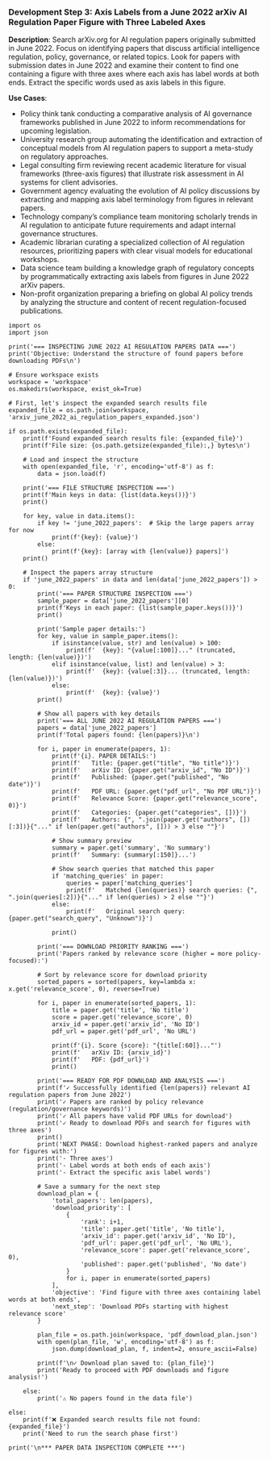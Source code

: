 ### Development Step 3: Axis Labels from a June 2022 arXiv AI Regulation Paper Figure with Three Labeled Axes

**Description**: Search arXiv.org for AI regulation papers originally submitted in June 2022. Focus on identifying papers that discuss artificial intelligence regulation, policy, governance, or related topics. Look for papers with submission dates in June 2022 and examine their content to find one containing a figure with three axes where each axis has label words at both ends. Extract the specific words used as axis labels in this figure.

**Use Cases**:
- Policy think tank conducting a comparative analysis of AI governance frameworks published in June 2022 to inform recommendations for upcoming legislation.
- University research group automating the identification and extraction of conceptual models from AI regulation papers to support a meta-study on regulatory approaches.
- Legal consulting firm reviewing recent academic literature for visual frameworks (three-axis figures) that illustrate risk assessment in AI systems for client advisories.
- Government agency evaluating the evolution of AI policy discussions by extracting and mapping axis label terminology from figures in relevant papers.
- Technology company’s compliance team monitoring scholarly trends in AI regulation to anticipate future requirements and adapt internal governance structures.
- Academic librarian curating a specialized collection of AI regulation resources, prioritizing papers with clear visual models for educational workshops.
- Data science team building a knowledge graph of regulatory concepts by programmatically extracting axis labels from figures in June 2022 arXiv papers.
- Non-profit organization preparing a briefing on global AI policy trends by analyzing the structure and content of recent regulation-focused publications.

```
import os
import json

print('=== INSPECTING JUNE 2022 AI REGULATION PAPERS DATA ===') 
print('Objective: Understand the structure of found papers before downloading PDFs\n')

# Ensure workspace exists
workspace = 'workspace'
os.makedirs(workspace, exist_ok=True)

# First, let's inspect the expanded search results file
expanded_file = os.path.join(workspace, 'arxiv_june_2022_ai_regulation_papers_expanded.json')

if os.path.exists(expanded_file):
    print(f'Found expanded search results file: {expanded_file}')
    print(f'File size: {os.path.getsize(expanded_file):,} bytes\n')
    
    # Load and inspect the structure
    with open(expanded_file, 'r', encoding='utf-8') as f:
        data = json.load(f)
    
    print('=== FILE STRUCTURE INSPECTION ===')
    print(f'Main keys in data: {list(data.keys())}')
    print()
    
    for key, value in data.items():
        if key != 'june_2022_papers':  # Skip the large papers array for now
            print(f'{key}: {value}')
        else:
            print(f'{key}: [array with {len(value)} papers]')
    print()
    
    # Inspect the papers array structure
    if 'june_2022_papers' in data and len(data['june_2022_papers']) > 0:
        print('=== PAPER STRUCTURE INSPECTION ===')
        sample_paper = data['june_2022_papers'][0]
        print(f'Keys in each paper: {list(sample_paper.keys())}')
        print()
        
        print('Sample paper details:')
        for key, value in sample_paper.items():
            if isinstance(value, str) and len(value) > 100:
                print(f'  {key}: "{value[:100]}..." (truncated, length: {len(value)})')
            elif isinstance(value, list) and len(value) > 3:
                print(f'  {key}: {value[:3]}... (truncated, length: {len(value)})')
            else:
                print(f'  {key}: {value}')
        print()
        
        # Show all papers with key details
        print('=== ALL JUNE 2022 AI REGULATION PAPERS ===')
        papers = data['june_2022_papers']
        print(f'Total papers found: {len(papers)}\n')
        
        for i, paper in enumerate(papers, 1):
            print(f'{i}. PAPER DETAILS:')
            print(f'   Title: {paper.get("title", "No title")}')
            print(f'   arXiv ID: {paper.get("arxiv_id", "No ID")}')
            print(f'   Published: {paper.get("published", "No date")}')
            print(f'   PDF URL: {paper.get("pdf_url", "No PDF URL")}')
            print(f'   Relevance Score: {paper.get("relevance_score", 0)}')
            print(f'   Categories: {paper.get("categories", [])}')
            print(f'   Authors: {", ".join(paper.get("authors", [])[:3])}{"..." if len(paper.get("authors", [])) > 3 else ""}')
            
            # Show summary preview
            summary = paper.get('summary', 'No summary')
            print(f'   Summary: {summary[:150]}...')
            
            # Show search queries that matched this paper
            if 'matching_queries' in paper:
                queries = paper['matching_queries']
                print(f'   Matched {len(queries)} search queries: {", ".join(queries[:2])}{"..." if len(queries) > 2 else ""}')
            else:
                print(f'   Original search query: {paper.get("search_query", "Unknown")}')
            
            print()
        
        print('=== DOWNLOAD PRIORITY RANKING ===')
        print('Papers ranked by relevance score (higher = more policy-focused):')
        
        # Sort by relevance score for download priority
        sorted_papers = sorted(papers, key=lambda x: x.get('relevance_score', 0), reverse=True)
        
        for i, paper in enumerate(sorted_papers, 1):
            title = paper.get('title', 'No title')
            score = paper.get('relevance_score', 0)
            arxiv_id = paper.get('arxiv_id', 'No ID')
            pdf_url = paper.get('pdf_url', 'No URL')
            
            print(f'{i}. Score {score}: "{title[:60]}..."')
            print(f'   arXiv ID: {arxiv_id}')
            print(f'   PDF: {pdf_url}')
            print()
        
        print('=== READY FOR PDF DOWNLOAD AND ANALYSIS ===')
        print(f'✓ Successfully identified {len(papers)} relevant AI regulation papers from June 2022')
        print('✓ Papers are ranked by policy relevance (regulation/governance keywords)')
        print('✓ All papers have valid PDF URLs for download')
        print('✓ Ready to download PDFs and search for figures with three axes')
        print()
        print('NEXT PHASE: Download highest-ranked papers and analyze for figures with:')
        print('- Three axes')
        print('- Label words at both ends of each axis')
        print('- Extract the specific axis label words')
        
        # Save a summary for the next step
        download_plan = {
            'total_papers': len(papers),
            'download_priority': [
                {
                    'rank': i+1,
                    'title': paper.get('title', 'No title'),
                    'arxiv_id': paper.get('arxiv_id', 'No ID'),
                    'pdf_url': paper.get('pdf_url', 'No URL'),
                    'relevance_score': paper.get('relevance_score', 0),
                    'published': paper.get('published', 'No date')
                }
                for i, paper in enumerate(sorted_papers)
            ],
            'objective': 'Find figure with three axes containing label words at both ends',
            'next_step': 'Download PDFs starting with highest relevance score'
        }
        
        plan_file = os.path.join(workspace, 'pdf_download_plan.json')
        with open(plan_file, 'w', encoding='utf-8') as f:
            json.dump(download_plan, f, indent=2, ensure_ascii=False)
        
        print(f'\n✓ Download plan saved to: {plan_file}')
        print('Ready to proceed with PDF downloads and figure analysis!')
        
    else:
        print('⚠ No papers found in the data file')
        
else:
    print(f'❌ Expanded search results file not found: {expanded_file}')
    print('Need to run the search phase first')

print('\n*** PAPER DATA INSPECTION COMPLETE ***')
```